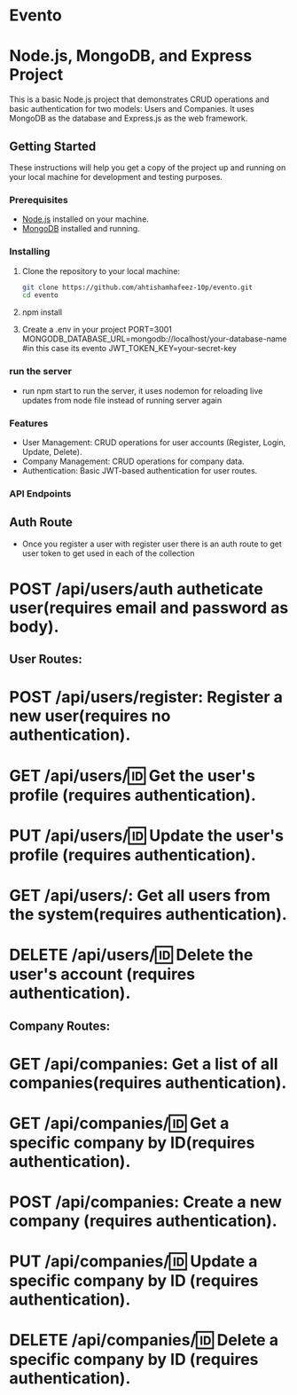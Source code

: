 # Evento
# Node.js, MongoDB, and Express Project

This is a basic Node.js project that demonstrates CRUD operations and basic authentication for two models: Users and Companies. It uses MongoDB as the database and Express.js as the web framework.

## Getting Started

These instructions will help you get a copy of the project up and running on your local machine for development and testing purposes.

### Prerequisites

- [Node.js](https://nodejs.org/) installed on your machine.
- [MongoDB](https://www.mongodb.com/) installed and running.

### Installing

1. Clone the repository to your local machine:

   ```bash
   git clone https://github.com/ahtishamhafeez-10p/evento.git
   cd evento
2. npm install

3. Create a .env in your project
   PORT=3001
   MONGODB_DATABASE_URL=mongodb://localhost/your-database-name #in this case its evento
   JWT_TOKEN_KEY=your-secret-key

### run the server
- run npm start to run the server, it uses nodemon for reloading live updates from node file instead of running server again

### Features

- User Management: CRUD operations for user accounts (Register, Login, Update, Delete).
- Company Management: CRUD operations for company data.
- Authentication: Basic JWT-based authentication for user routes.
### API Endpoints
 ## Auth Route
 - Once you register a user with register user there is an auth route to get user token to get used in each of the collection
  # POST /api/users/auth autheticate user(requires email and password as body).
 ## User Routes:

  # POST /api/users/register: Register a new user(requires no authentication).
  # GET /api/users/:id: Get the user's profile (requires authentication).
  # PUT /api/users/:id: Update the user's profile (requires authentication).
  # GET /api/users/: Get all users from the system(requires authentication).
  # DELETE /api/users/:id: Delete the user's account (requires authentication).
## Company Routes:

  # GET /api/companies: Get a list of all companies(requires authentication).
  # GET /api/companies/:id: Get a specific company by ID(requires authentication).
  # POST /api/companies: Create a new company (requires authentication).
  # PUT /api/companies/:id: Update a specific company by ID (requires authentication).
  # DELETE /api/companies/:id: Delete a specific company by ID (requires authentication).
